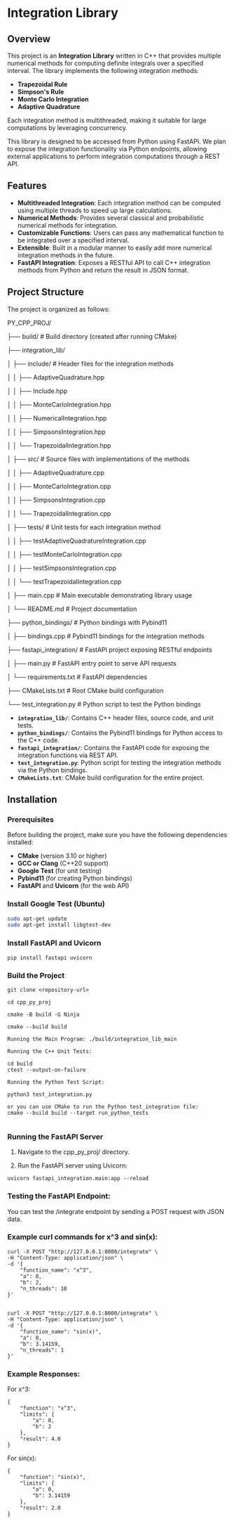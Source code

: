 # Integration Library

## Overview

This project is an **Integration Library** written in C++ that provides multiple numerical methods for computing definite integrals over a specified interval. The library implements the following integration methods:

- **Trapezoidal Rule**
- **Simpson's Rule**
- **Monte Carlo Integration**
- **Adaptive Quadrature**

Each integration method is multithreaded, making it suitable for large computations by leveraging concurrency.

This library is designed to be accessed from Python using FastAPI. We plan to expose the integration functionality via Python endpoints, allowing external applications to perform integration computations through a REST API.

## Features

- **Multithreaded Integration**: Each integration method can be computed using multiple threads to speed up large calculations.
- **Numerical Methods**: Provides several classical and probabilistic numerical methods for integration.
- **Customizable Functions**: Users can pass any mathematical function to be integrated over a specified interval.
- **Extensible**: Built in a modular manner to easily add more numerical integration methods in the future.
- **FastAPI Integration**: Exposes a RESTful API to call C++ integration methods from Python and return the result in JSON format.

## Project Structure

The project is organized as follows:

PY_CPP_PROJ/

├── build/                      # Build directory (created after running CMake)

├── integration_lib/

│   ├── include/                # Header files for the integration methods

│   │   ├── AdaptiveQuadrature.hpp

│   │   ├── Include.hpp

│   │   ├── MonteCarloIntegration.hpp

│   │   ├── NumericalIntegration.hpp

│   │   ├── SimpsonsIntegration.hpp

│   │   └── TrapezoidalIntegration.hpp

│   ├── src/                    # Source files with implementations of the methods

│   │   ├── AdaptiveQuadrature.cpp

│   │   ├── MonteCarloIntegration.cpp

│   │   ├── SimpsonsIntegration.cpp

│   │   └── TrapezoidalIntegration.cpp

│   ├── tests/                  # Unit tests for each integration method

│   │   ├── testAdaptiveQuadratureIntegration.cpp

│   │   ├── testMonteCarloIntegration.cpp

│   │   ├── testSimpsonsIntegration.cpp

│   │   └── testTrapezoidalIntegration.cpp

│   ├── main.cpp                # Main executable demonstrating library usage

│   └── README.md               # Project documentation

├── python_bindings/             # Python bindings with Pybind11

│   ├── bindings.cpp            # Pybind11 bindings for the integration methods

├── fastapi_integration/         # FastAPI project exposing RESTful endpoints

│   ├── main.py                 # FastAPI entry point to serve API requests

│   └── requirements.txt        # FastAPI dependencies

├── CMakeLists.txt               # Root CMake build configuration

└── test_integration.py          # Python script to test the Python bindings


- **`integration_lib/`**: Contains C++ header files, source code, and unit tests.
- **`python_bindings/`**: Contains the Pybind11 bindings for Python access to the C++ code.
- **`fastapi_integration/`**: Contains the FastAPI code for exposing the integration functions via REST API.
- **`test_integration.py`**: Python script for testing the integration methods via the Python bindings.
- **`CMakeLists.txt`**: CMake build configuration for the entire project.

## Installation

### Prerequisites

Before building the project, make sure you have the following dependencies installed:

- **CMake** (version 3.10 or higher)
- **GCC or Clang** (C++20 support)
- **Google Test** (for unit testing)
- **Pybind11** (for creating Python bindings)
- **FastAPI** and **Uvicorn** (for the web API)

### Install Google Test (Ubuntu)

```bash
sudo apt-get update
sudo apt-get install libgtest-dev 

```

### Install FastAPI and Uvicorn

```
pip install fastapi uvicorn

```
### Build the Project

```
git clone <repository-url>

cd cpp_py_proj

cmake -B build -G Ninja

cmake --build build

Running the Main Program: ./build/integration_lib_main

Running the C++ Unit Tests: 

cd build
ctest --output-on-failure

Running the Python Test Script:

python3 test_integration.py

or you can use CMake to run the Python test_integration file:
cmake --build build --target run_python_tests


```

### Running the FastAPI Server

1. Navigate to the cpp_py_proj/ directory.

2. Run the FastAPI server using Uvicorn:

```
uvicorn fastapi_integration.main:app --reload

```

### Testing the FastAPI Endpoint:

You can test the /integrate endpoint by sending a POST request with JSON data.

### Example curl commands for x^3 and sin(x):

```
curl -X POST "http://127.0.0.1:8000/integrate" \
-H "Content-Type: application/json" \
-d '{
    "function_name": "x^3",
    "a": 0,
    "b": 2,
    "n_threads": 10
}'


curl -X POST "http://127.0.0.1:8000/integrate" \
-H "Content-Type: application/json" \
-d '{
    "function_name": "sin(x)",
    "a": 0,
    "b": 3.14159,
    "n_threads": 1
}'

```

### Example Responses:

For x^3:

```
{
    "function": "x^3",
    "limits": {
        "a": 0,
        "b": 2
    },
    "result": 4.0
}

```

For sin(x):

```
{
    "function": "sin(x)",
    "limits": {
        "a": 0,
        "b": 3.14159
    },
    "result": 2.0
}

```